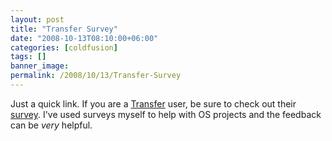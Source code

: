 ```yaml
---
layout: post
title: "Transfer Survey"
date: "2008-10-13T08:10:00+06:00"
categories: [coldfusion]
tags: []
banner_image: 
permalink: /2008/10/13/Transfer-Survey
---
```


Just a quick link. If you are a <a href="http://www.transfer-orm.com/">Transfer</a> user, be sure to check out their <a href="http://spreadsheets.google.com/viewform?key=pJCuG-fQNocR0dR0xL3j_FA&hl=en">survey</a>. I've used surveys myself to help with OS projects and the feedback can be <i>very</i> helpful.